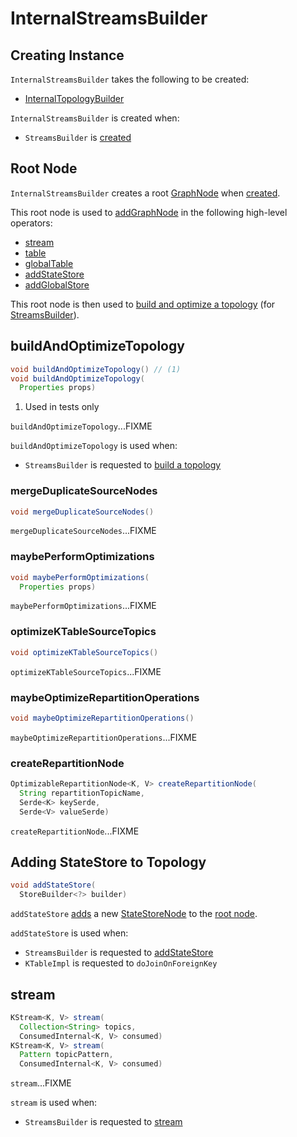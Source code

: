 # InternalStreamsBuilder

## Creating Instance

`InternalStreamsBuilder` takes the following to be created:

* <span id="internalTopologyBuilder"> [InternalTopologyBuilder](../InternalTopologyBuilder.md)

`InternalStreamsBuilder` is created when:

* `StreamsBuilder` is [created](StreamsBuilder.md#creating-instance)

## <span id="root"> Root Node

`InternalStreamsBuilder` creates a root [GraphNode](GraphNode.md) when [created](#creating-instance).

This root node is used to [addGraphNode](#addGraphNode) in the following high-level operators:

* [stream](#stream)
* [table](#table)
* [globalTable](#globalTable)
* [addStateStore](#addStateStore)
* [addGlobalStore](#addGlobalStore)

This root node is then used to [build and optimize a topology](#buildAndOptimizeTopology) (for [StreamsBuilder](StreamsBuilder.md#build)).

## <span id="buildAndOptimizeTopology"> buildAndOptimizeTopology

```java
void buildAndOptimizeTopology() // (1)
void buildAndOptimizeTopology(
  Properties props)
```

1. Used in tests only

`buildAndOptimizeTopology`...FIXME

`buildAndOptimizeTopology` is used when:

* `StreamsBuilder` is requested to [build a topology](StreamsBuilder.md#build)

### <span id="mergeDuplicateSourceNodes"> mergeDuplicateSourceNodes

```java
void mergeDuplicateSourceNodes()
```

`mergeDuplicateSourceNodes`...FIXME

### <span id="maybePerformOptimizations"> maybePerformOptimizations

```java
void maybePerformOptimizations(
  Properties props)
```

`maybePerformOptimizations`...FIXME

### <span id="optimizeKTableSourceTopics"> optimizeKTableSourceTopics

```java
void optimizeKTableSourceTopics()
```

`optimizeKTableSourceTopics`...FIXME

### <span id="maybeOptimizeRepartitionOperations"> maybeOptimizeRepartitionOperations

```java
void maybeOptimizeRepartitionOperations()
```

`maybeOptimizeRepartitionOperations`...FIXME

### <span id="createRepartitionNode"> createRepartitionNode

```java
OptimizableRepartitionNode<K, V> createRepartitionNode(
  String repartitionTopicName,
  Serde<K> keySerde,
  Serde<V> valueSerde)
```

`createRepartitionNode`...FIXME

## <span id="addStateStore"> Adding StateStore to Topology

```java
void addStateStore(
  StoreBuilder<?> builder)
```

`addStateStore` [adds](#addGraphNode) a new [StateStoreNode](StateStoreNode.md) to the [root node](#root).

`addStateStore` is used when:

* `StreamsBuilder` is requested to [addStateStore](StreamsBuilder.md#addStateStore)
* `KTableImpl` is requested to `doJoinOnForeignKey`

## <span id="stream"> stream

```java
KStream<K, V> stream(
  Collection<String> topics,
  ConsumedInternal<K, V> consumed)
KStream<K, V> stream(
  Pattern topicPattern,
  ConsumedInternal<K, V> consumed)
```

`stream`...FIXME

`stream` is used when:

* `StreamsBuilder` is requested to [stream](StreamsBuilder.md#stream)

